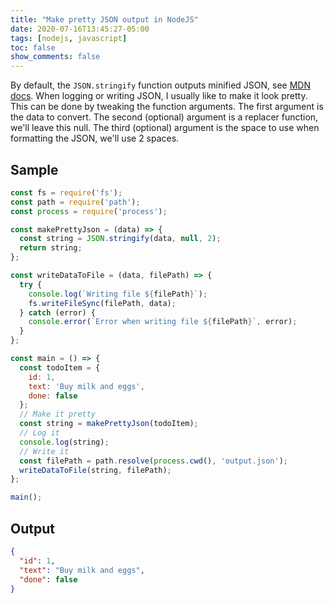```yaml
---
title: "Make pretty JSON output in NodeJS"
date: 2020-07-16T13:45:27-05:00
tags: [nodejs, javascript]
toc: false
show_comments: false
---
```


By default, the `JSON.stringify` function outputs minified JSON, see [MDN docs](https://developer.mozilla.org/en-US/docs/Web/JavaScript/Reference/Global_Objects/JSON/stringify). When logging or writing JSON, I usually like to make it look pretty. This can be done by tweaking the function arguments. The first argument is the data to convert. The second (optional) argument is a replacer function, we'll leave this null. The third (optional) argument is the space to use when formatting the JSON, we'll use 2 spaces. 

## Sample

```js
const fs = require('fs');
const path = require('path');
const process = require('process');

const makePrettyJson = (data) => {
  const string = JSON.stringify(data, null, 2);
  return string;
};

const writeDataToFile = (data, filePath) => {
  try {
    console.log(`Writing file ${filePath}`);
    fs.writeFileSync(filePath, data);
  } catch (error) {
    console.error(`Error when writing file ${filePath}`, error);
  }
};

const main = () => {
  const todoItem = {
    id: 1,
    text: 'Buy milk and eggs',
    done: false
  };
  // Make it pretty
  const string = makePrettyJson(todoItem);
  // Log it
  console.log(string);
  // Write it
  const filePath = path.resolve(process.cwd(), 'output.json');
  writeDataToFile(string, filePath);
};

main();
```

## Output

```json
{
  "id": 1,
  "text": "Buy milk and eggs",
  "done": false
}
```

